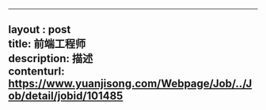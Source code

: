 --------            
layout : post       
title: 前端工程师           
description: 描述     
contenturl: https://www.yuanjisong.com/Webpage/Job/../Job/detail/jobid/101485      
--------            
